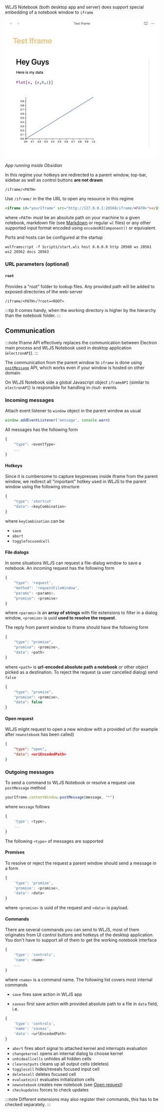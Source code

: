 WLJS Notebook (both desktop app and server) does support special embedding of a notebook window to `iframe` 

![](./../../../Screenshot%202025-01-18%20at%2017.07.10.png)

*App running inside Obsidian*

In this regime your hotkeys are redirected to a parent window, top-bar, sidebar as well as control buttons __are not drawn__

```url
/iframe/<PATH>
```

Use `/iframe/` in the the URL to open any resource in this regime

```html
<iframe id="yourIframe" src="http://127.0.0.1:20560/iframe/<PATH>"></iframe>
```

where `<PATH>` must be an absolute path on your machine to a given notebook, markdown file (see [Markdown](frontend/Importing/Markdown.md) or regular `wl` files) or any other supported input format encoded using `encodeURIComponent()` or equivalent. 

Ports and hosts can be configured at the startup

```shell
wolframscript -f Scripts/start.wls host 0.0.0.0 http 20560 ws 20561 ws2 20562 docs 20563
```

### URL parameters (optional)
#### `root`
Provides a "root" folder to lookup files. Any provided path will be added to exposed directories of the web-server

```url
/iframe/<PATH>/?root=<ROOT>
```

:::tip
It comes handy, when the working directory is higher by the hierarchy than the notebook folder.
:::


## Communication

:::note
Iframe API effectively replaces the communication between Electron main process and WLJS Notebook used in desktop application (`electronAPI`).
:::

The communication from the parent window to `iframe` is done using [`postMessage`](https://developer.mozilla.org/en-US/docs/Web/API/Window/postMessage) API, which works even if your window is hosted on other domain.

On WLJS Notebook side a global Javascript object `iframeAPI` (similar to `electronAPI`) is responsible for handling in-/out- events.

### Incoming messages
Attach event listener to `window` object in the parent window as usual

```js
window.addEventListener('message', console.warn)
```

All messages has the following form

```js
{
	"type": <eventType>
	...
}
```
#### Hotkeys
Since it is cumbersome to capture keypresses inside iframe from the parent window, we redirect all "important" hotkey used in WLJS to the parent window using the following structure

```js
{
	"type": 'shortcut'
	"data": <keyCombination>
}
```

where `keyCombination` can be

- `save`
- `abort`
- `togglefocusedcell`

#### File dialogs
In some situations WLJS can request a file-dialog window to save a notebook. An incoming request has the following form

```js
{
	"type": 'request',
	"method": 'requestFileWindow',
	"params": <params>,
	"promise": <promise>
}
```

where `<params>` is an __array of strings__ with file extensions to filter in a dialog window, `<promise>` is uuid __used to resolve the request__.

The reply from parent window to iframe should have the following form

```js title="reply"
{
	"type": "promise",
	"promise": <promise>,
	"data": <path>
}
```

where `<path>` is __url-encoded absolute path a notebook__ or other object picked as a destination. To reject the request (a user cancelled dialog) send `false`

```js title="reply"
{
	"type": "promise",
	"promise": <promise>,
	"data": false
}
```

#### Open request
WLJS might request to open a new window with a provided url (for example after `newnotebook` has been called)

```json
{
	"type": "open",
	"data": <uriEncodedPath>
}
```

### Outgoing messages
To send a command to WLJS Notebook or resolve a request use `postMessage` method

```js
yourIframe.contentWindow.postMessage(message, "*")
```

where `message` follows

```js
{
	'type': <type>, 
	...
}
```

The following `<type>` of messages are supported

#### Promises
To resolve or reject the request a parent window should send a message in a form

```js
{
	'type': 'promise',
	'promise': <promise>,
	'data': <data>
}
```

where `<promise>` is uuid of the request and `<data>` is payload.

#### Commands
There are several commands you can send to WLJS, most of them originates from UI control buttons and hotkeys of the desktop application. You don't have to support all of them to get the working notebook interface

```js
{
	'type': 'controls',
	'name': <name>
	...
}
```

where `<name>` is a command name. The following list covers most internal commands

- `save` fires save action in WLJS app

- `saveas` first save action with provided absolute path to a file in `data` field, i.e.

```js
{
	'type': 'controls',
	'name': 'saveas',
	'data': <urlEncodedPath>
}
```

- `abort` fires abort signal to attached kernel and interrupts evaluation
- `changekernel` opens an internal dialog to choose kernel
- `unhideallcells` unhides all hidden cells
- `clearoutputs` cleans up all output cells (deletes)
- `togglecell` hides/reveals focused input cell
- `deletecell` deletes focused cell
- `evaluateinit` evaluates initialization cells
- `newnotebook` creates new notebook (see [Open request](#Open%20request))
- `checkupdates` forces to check updates



:::note
Different extensions may also register their commands, this has to be checked separately.
:::
